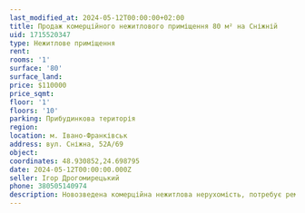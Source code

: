 ```yaml
---
last_modified_at: 2024-05-12T00:00:00+02:00
title: Продаж комерційного нежитлового приміщення 80 м² на Сніжній
uid: 1715520347
type: Нежитлове приміщення
rent:
rooms: '1'
surface: '80'
surface_land:
price: $110000
price_sqmt:
floor: '1'
floors: '10'
parking: Прибудинкова територія
region:
location: м. Івано-Франківськ
address: вул. Сніжна, 52А/69
object:
coordinates: 48.930852,24.698795
date: 2024-05-12T00:00:00.000Z
seller: Ігор Дрогомирецький
phone: 380505140974
description: Новозведена комерційна нежитлова нерухомість, потребує ремонтно-оздоблювальних робіт
---
```


